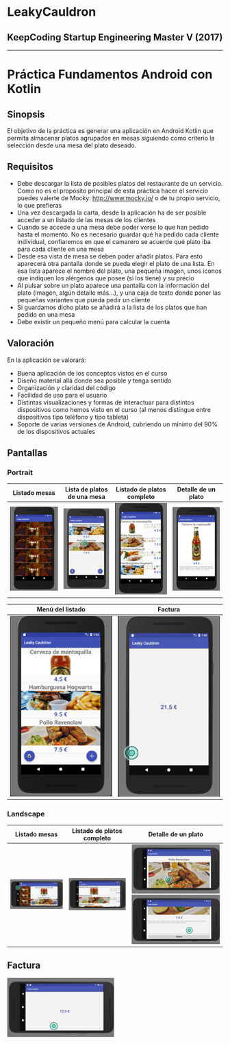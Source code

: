 # **LeakyCauldron**
## **KeepCoding Startup Engineering Master V (2017)**

- - -

# **Práctica Fundamentos Android con Kotlin**
## **Sinopsis**
El objetivo de la práctica es generar una aplicación en Android Kotlin que permita almacenar platos agrupados en mesas siguiendo como criterio la selección desde una mesa del plato deseado.

## **Requisitos**
- Debe descargar la lista de posibles platos del restaurante de un servicio. Como no es el propósito principal de esta práctica hacer el servicio puedes valerte de Mocky: http://www.mocky.io/ o de tu propio servicio, lo que prefieras
- Una vez descargada la carta, desde la aplicación ha de ser posible acceder a un listado de las mesas de los clientes
- Cuando se accede a una mesa debe poder verse lo que han pedido hasta el momento. No es necesario guardar qué ha pedido cada cliente individual, confiaremos en que el camarero se acuerde qué plato iba para cada cliente en una mesa
- Desde esa vista de mesa se deben poder añadir platos. Para esto aparecerá otra pantalla donde se pueda elegir el plato de una lista. En esa lista aparece el nombre del plato, una pequeña imagen, unos iconos que indiquen los alérgenos que posee (si los tiene) y su precio
- Al pulsar sobre un plato aparece una pantalla con la información del plato (imagen, algún detalle más...), y una caja de texto donde poner las pequeñas variantes que pueda pedir un cliente
- Si guardamos dicho plato se añadirá a la lista de los platos que han pedido en una mesa
- Debe existir un pequeño menú para calcular la cuenta

## **Valoración**
En la aplicación se valorará:
- Buena aplicación de los conceptos vistos en el curso
- Diseño material allá donde sea posible y tenga sentido
- Organización y claridad del código
- Facilidad de uso para el usuario
- Distintas visualizaciones y formas de interactuar para distintos dispositivos como hemos visto en el curso (al menos distingue entre dispositivos tipo teléfono y tipo tableta)
- Soporte de varias versiones de Android, cubriendo un mínimo del 90% de
los dispositivos actuales

## Pantallas 
### Portrait
Listado mesas | Lista de platos de una mesa | Listado de platos completo | Detalle de un plato
------------ | ------------- | ------------- | -------------
<img src = "https://github.com/manuelcolmenero/LeakyCauldron/blob/develop/screenshots/port/Pantalla01.png" width="250px"> | <img src = "https://github.com/manuelcolmenero/LeakyCauldron/blob/develop/screenshots/port/Pantalla02.png" width="250px"> | <img src = "https://github.com/manuelcolmenero/LeakyCauldron/blob/develop/screenshots/port/Pantalla03.png" width="250px"> | <img src = "https://github.com/manuelcolmenero/LeakyCauldron/blob/develop/screenshots/port/Pantalla04.png" width="250px">

Menú del listado  | Factura 
------------ | ------------- 
<img src = "https://github.com/manuelcolmenero/LeakyCauldron/blob/develop/screenshots/port/Pantalla05.png" width="250px"> | <img src = "https://github.com/manuelcolmenero/LeakyCauldron/blob/develop/screenshots/port/Pantalla06.png" width="250px"> 

### Landscape
Listado mesas | Listado de platos completo | Detalle de un plato
------------ | ------------- | -------------
<img src = "https://github.com/manuelcolmenero/LeakyCauldron/blob/develop/screenshots/land/pantalla01.png" width="350px"> | <img src = "https://github.com/manuelcolmenero/LeakyCauldron/blob/develop/screenshots/land/pantalla02.png" width="350px"> | <img src = "https://github.com/manuelcolmenero/LeakyCauldron/blob/develop/screenshots/land/pantalla03a.png" width="350px"> <img src = "https://github.com/manuelcolmenero/LeakyCauldron/blob/develop/screenshots/land/pantalla03b.png" width="350px">

 Factura 
 ------------- 
<img src = "https://github.com/manuelcolmenero/LeakyCauldron/blob/develop/screenshots/land/pantalla04.png" width="250px"> 